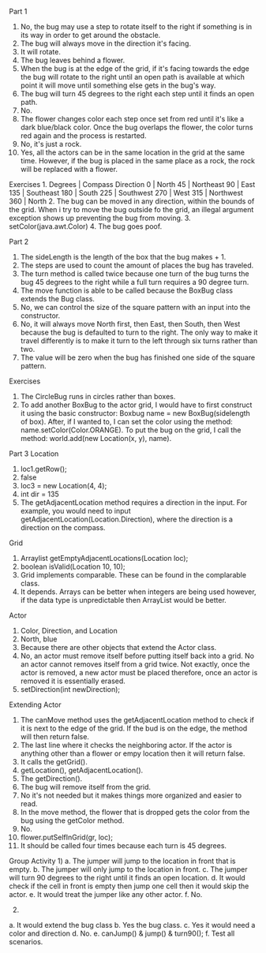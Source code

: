 Part 1
1. No, the bug may use a step to rotate itself to the right if something is in its way in order to get around the obstacle.
2. The bug will always move in the direction it's facing.
3. It will rotate.
4. The bug leaves behind a flower.
5. When the bug is at the edge of the grid, if it's facing towards the edge the bug will rotate to the right until an open path is available at which point it will move until something else gets in the bug's way.
6. The bug will turn 45 degrees to the right each step until it finds an open path.
7. No.
8. The flower changes color each step once set from red until it's like a dark blue/black color. Once the bug overlaps the flower, the color turns red again and the process is restarted.
9. No, it's just a rock.
10. Yes, all the actors can be in the same location in the grid at the same time. However, if the bug is placed in the same place as a rock, the rock will be replaced with a flower.

Exercises
1. 
Degrees | Compass Direction
0       | North
45      | Northeast
90      | East
135     | Southeast
180     | South
225     | Southwest
270     | West
315     | Northwest
360     | North
2. The bug can be moved in any direction, within the bounds of the grid. When i try to move the bug outside fo the grid, an illegal argument exception shows up preventing the bug from moving.
3. setColor(java.awt.Color)
4. The bug goes poof.


Part 2
1. The sideLength is the length of the box that the bug makes + 1.
2. The steps are used to count the amount of places the bug has traveled.
3. The turn method is called twice because one turn of the bug turns the bug 45 degrees to the right while a full turn requires a 90 degree turn.
4. The move function is able to be called because the BoxBug class extends the Bug class.
5. No, we can control the size of the square pattern with an input into the constructor.
6. No, it will always move North first, then East, then South, then West because the bug is defaulted to turn to the right. The only way to make it travel differently is to make it turn to the left through six turns rather than two.
7. The value will be zero when the bug has finished one side of the square pattern.

Exercises
1. The CircleBug runs in circles rather than boxes.
5. To add another BoxBug to the actor grid, I would have to first construct it using the basic constructor: Boxbug name = new BoxBug(sidelength of box). After, if I wanted to, I can set the color using the method: name.setColor(Color.ORANGE). To put the bug on the grid, I call the method: world.add(new Location(x, y), name).


Part 3
Location
1. loc1.getRow();
2. false
3. loc3 = new Location(4, 4);
4. int dir = 135
5. The getAdjacentLocation method requires a direction in the input. For example, you would need to input getAdjacentLocation(Location.Direction), where the direction is a direction on the compass.

Grid
1. Arraylist<Location> getEmptyAdjacentLocations(Location loc);
2. boolean isValid(Location 10, 10);
3. Grid implements comparable. These can be found in the complarable class.
4. It depends. Arrays can be better when integers are being used however, if the data type is unpredictable then ArrayList would be better.

Actor
1. Color, Direction, and Location
2. North, blue
3. Because there are other objects that extend the Actor class.
4. No, an actor must remove itself before putting itself back into a grid. No an actor cannot removes itself from a grid twice. Not exactly, once the actor is removed, a new actor must be placed therefore, once an actor is removed it is essentially erased.
5. setDirection(int newDirection);

Extending Actor
1. The canMove method uses the getAdjacentLocation method to check if it is next to the edge of the grid. If the bud is on the edge, the method will then return false.
2. The last line where it checks the neighboring actor. If the actor is anything other than a flower or empy location then it will return false.
3. It calls the getGrid().
4. getLocation(), getAdjacentLocation().
5. The getDirection().
6. The bug will remove itself from the grid.
7. No it's not needed but it makes things more organized and easier to read.
8. In the move method, the flower that is dropped gets the color from the bug using the getColor method.
9. No.
10. flower.putSelfInGrid(gr, loc);
11. It should be called four times because each turn is 45 degrees.

Group Activity
1) 
a. The jumper will jump to the location in front that is empty.
b. The jumper will only jump to the location in front.
c. The jumper will turn 90 degrees to the right until it finds an open location.
d. It would check if the cell in front is empty then jump one cell then it would skip the actor.
e. It would treat the jumper like any other actor.
f. No.

2)
a. It would extend the bug class
b. Yes the bug class.
c. Yes it would need a color and direction
d. No.
e. canJump() & jump() & turn90();
f. Test all scenarios.
